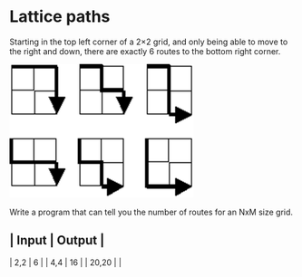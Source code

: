# Lattice paths
Starting in the top left corner of a 2×2 grid, and only being able to move to the right and down, there are exactly 6 routes to the bottom right corner.

![Example](resources/example.png)

Write a program that can tell you the number of routes for an NxM size grid.

| Input	| Output |
------------------
| 2,2	| 6	 |
| 4,4   | 16 |
| 20,20	| 	 |
